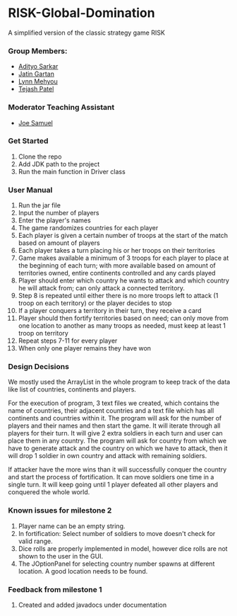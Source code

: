 # RISK-Global-Domination
 A simplified version of the classic strategy game RISK
 
 ### Group Members:
 * [Adityo Sarkar](https://github.com/theadityo)
 * [Jatin Gartan](https://github.com/JatinGartan)
 * [Lynn Mehyou](https://github.com/lynnmehyou)
 * [Tejash Patel](https://github.com/tejash3402)

### Moderator Teaching Assistant
* [Joe Samuel](https://github.com/joefsamuel)

### Get Started
1. Clone the repo
2. Add JDK path to the project
3. Run the main function in Driver class

### User Manual
1) Run the jar file
2) Input the number of players 
3) Enter the player's names
4) The game randomizes countries for each player
5) Each player is given a certain number of troops at the start of the match based on amount of players
6) Each player takes a turn placing his or her troops on their territories
7) Game makes available a minimum of 3 troops for each player to place at the beginning of each turn; with more available based on amount of territories owned, entire continents controlled and any cards played 
8) Player should enter which country he wants to attack and which country he will attack from; can only attack a connected territory.
9) Step 8 is repeated until either there is no more troops left to attack (1 troop on each territory) or the player decides to stop
10) If a player conquers a territory in their turn, they receive a card
11) Player should then fortify territories based on need; can only move from one location to another as many troops as needed, must keep at least 1 troop on territory
12) Repeat steps 7-11 for every player
13) When only one player remains they have won

### Design Decisions
We mostly used the ArrayList in the whole program to keep track of the data like list of countries, continents and players. 

For the execution of program, 3 text files we created, which contains the name of countries, their adjacent countries and a 
text file which has all continents and countries within it. The program will ask for the 
number of players and their names and then start the game. It will iterate through all 
players for their turn. It will give 2 extra soldiers in each turn and user can place 
them in any country. The program will ask for country from which we have to generate 
attack and the country on which we have to attack, then it will drop 1 soldier in own 
country and attack with remaining soldiers. 

If attacker have the more wins than it will successfully conquer the country and 
start the process of fortification. It can move soldiers one time in a single turn. 
It will keep going until 1 player defeated all other players and conquered the 
whole world.

### Known issues for milestone 2
1. Player name can be an empty string.
2. In fortification: Select number of soldiers to move doesn't check for valid range.
3. Dice rolls are properly implemented in model, however dice rolls are not shown to the user in the GUI.
4. The JOptionPanel for selecting country number spawns at different location. A good location needs to be found.

### Feedback from milestone 1
1. Created and added javadocs under documentation
